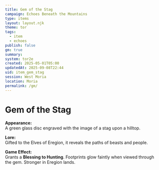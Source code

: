 ```yaml
---
title: Gem of the Stag
campaign: Echoes Beneath the Mountains
type: items
layout: layout.njk
theme: tor
tags:
  - item
  - echoes
publish: false
gm: true
summary:
system: tor2e
created: 2025-05-01T05:00
updatedAt: 2025-09-08T22:44
uid: item_gem_stag
session: West Moria
location: Moria
permalink: /gm/
---
```


# Gem of the Stag

**Appearance:**  
A green glass disc engraved with the image of a stag upon a hilltop.

**Lore:**  
Gifted to the Elves of Eregion, it reveals the paths of beasts and people.

**Game Effect:**  
Grants a **Blessing to Hunting**. Footprints glow faintly when viewed through the gem. Stronger in Eregion lands.

